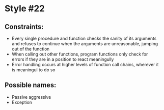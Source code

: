 # Style #22

## Constraints:

* Every single procedure and function checks the sanity of its arguments and refuses to continue when the arguments are unreasonable, jumping out of the function
* When calling out other functions, program functions only check for errors if they are in a position to react meaningully
* Error handling occurs at higher levels of function call chains, wherever it is meaningul to do so

## Possible names:

* Passive aggressive
* Exception